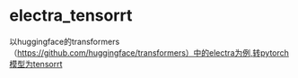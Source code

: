 # electra_tensorrt

以huggingface的transformers（https://github.com/huggingface/transformers）中的electra为例,转pytorch模型为tensorrt
